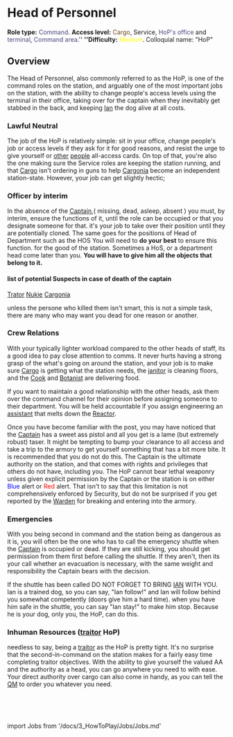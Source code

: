 # Head of Personnel
**Role type:** <font color= "#45467d">Command</font>. **Access level:** <font color="#734823">Cargo</font>, Service, <font color="#45467d">HoP's office</font> and <font color="#45467d">terminal</font>, <font color="#45467d">Command area</font>.'' **''Difficulty:** <font color="Yellow">Medium</font>. Colloquial name: "HoP"

## Overview


The Head of Personnel, also commonly referred to as the HoP, is one of the command roles on the station, and arguably one of the most important jobs on the station, with the ability to change people's access levels using the terminal in their office, taking over for the captain when they inevitably get stabbed in the back, and keeping [Ian](\4_Univers\Mobs\Ian.md) the dog alive at all costs.
### Lawful Neutral

The job of the HoP is relatively simple: sit in your office, change people's job or access levels if they ask for it for good reasons, and resist the urge to give yourself or [other](\3_HowToPlay\Jobs\Entertainment_Roles\Clown.md) [people](\3_HowToPlay\Jobs\Service_roles\Assistant.md) all-access cards. On top of that, you're also the one making sure the Service roles are keeping the station running, and that [Cargo](\3_HowToPlay\Jobs\Cargo_roles\Cargo-Technician.md) isn't ordering in guns to help [Cargonia](Cargonia.md) become an independent station-state. However, your job can get slightly hectic;


### Officer by interim
In the absence of the [Captain](\3_HowToPlay\Jobs\Command_roles\Captain.md),( missing, dead, asleep, absent ) you must, by interim, ensure the functions of it, until the role can be occupied or that you designate someone for that.  it's your job to take over their position until they are potentially cloned.
The same goes for the positions of Head of Department such as the HOS
You will need to **do your best** to ensure this function. for the good of the station.
Sometimes a HoS, or a department head come later than you.
**You will have to give him  all the objects that belong to it.**


#### list of potential Suspects in case of death of the captain
[Trator](\3_HowToPlay\Jobs\Antagonist_roles\Traitor.md) [Nukie](Nuclear%20Operative.md) [Cargonia](Cargonia.md)

unless the persone who killed them isn't smart, this is not a simple task, there are many who may want you dead for one reason or another.

### Crew Relations

With your typically lighter workload compared to the other heads of staff, its a good idea to pay close attention to comms. It never hurts having a strong grasp of the what's going on around the station, and your job is to make sure [Cargo](\3_HowToPlay\Jobs\Cargo_roles\Quartermaster.md) is getting what the station needs, the [janitor](\3_HowToPlay\Jobs\Service_roles\Janitor.md) is cleaning floors, and the [Cook](\3_HowToPlay\Jobs\Service_roles\Cook.md) and [Botanist](\3_HowToPlay\Jobs\Service_roles\Botanist.md) are delivering food.

If you want to maintain a good relationship with the other heads, ask them over the command channel for their opinion before assigning someone to their department. You will be held accountable if you assign engineering an [assistant](\3_HowToPlay\Jobs\Service_roles\Assistant.md) that melts down the [Reactor](\3_HowToPlay\Guides\Engineering_guides\Guide-to-the-nuclear-reactor.md).

Once you have become familiar with the post, you may have noticed that the [Captain](\3_HowToPlay\Jobs\Command_roles\Captain.md) has a sweet ass pistol and all you get is a lame (but extremely robust) taser. It might be tempting to bump your clearance to all access and take a trip to the armory to get yourself something that has a bit more bite. It is recommended that you do not do this. The Captain is the ultimate authority on the station, and that comes with rights and privileges that others do not have, including you. The HoP cannot bear lethal weaponry unless given explicit permission by the Captain or the station is on either <font color= "blue">Blue</font> alert or <font color= "red">Red</font> alert. That isn't to say that this limitation is not comprehensively enforced by Security, but do not be surprised if you get reported by the [Warden](\3_HowToPlay\Jobs\Security_roles\Warden.md) for breaking and entering into the armory.


### Emergencies

With you being second in command and the station being as dangerous as it is, you will often be the one who has to call the emergency shuttle when the [Captain](\3_HowToPlay\Jobs\Command_roles\Captain.md) is occupied or dead. If they are still kicking, you should get permission from them first before calling the shuttle. If they aren't, then its your call whether an evacuation is necessary, with the same weight and responsibility the Captain bears with the decision.

If the shuttle has been called DO NOT FORGET TO BRING [IAN](\4_Univers\Mobs\Ian.md) WITH YOU. Ian is a trained dog, so you can say, "Ian follow!" and Ian will follow behind you somewhat competently (doors give him a hard time). when you have him safe in the shuttle, you can say "Ian stay!" to make him stop. Because he is your dog, only you, the HoP, can do this.

### Inhuman Resources ([traitor](\3_HowToPlay\Jobs\Antagonist_roles\Traitor.md) HoP)

needless to say, being a [traitor](\3_HowToPlay\Jobs\Antagonist_roles\Traitor.md) as the HoP is pretty tight. It's no surprise that the second-in-command on the station makes for a fairly easy time completing traitor objectives. With the ability to give yourself the valued AA and the authority as a head, you can go anywhere you need to with ease. Your direct authority over cargo can also come in handy, as you can tell the [QM](quartermaster.md) to order you whatever you need.

  <br/>
<br/>
<br/>

import Jobs from '/docs/3_HowToPlay/Jobs/Jobs.md'

<Jobs />

